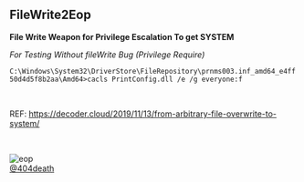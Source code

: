 ## FileWrite2Eop

****File Write Weapon for Privilege Escalation To get SYSTEM****

*For Testing Without fileWrite Bug (Privilege Require)*

`C:\Windows\System32\DriverStore\FileRepository\prnms003.inf_amd64_e4ff50d4d5f8b2aa\Amd64>cacls PrintConfig.dll /e /g everyone:f`

<br>

REF: https://decoder.cloud/2019/11/13/from-arbitrary-file-overwrite-to-system/

<br>

![eop](https://github.com/sailay1996/FileWrite2system/blob/master/fweop.jpg)
<br>
[@404death](https://twitter.com/404death)
